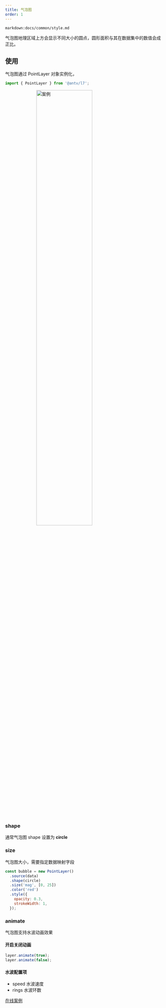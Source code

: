 ```yaml
---
title: 气泡图
order: 1
---
```


`markdown:docs/common/style.md`

气泡图地理区域上方会显示不同大小的圆点，圆形面积与其在数据集中的数值会成正比。

## 使用

气泡图通过 PointLayer 对象实例化，

```javascript
import { PointLayer } from '@antv/l7';
```

<img width="60%" style="display: block;margin: 0 auto;" alt="案例" src='https://gw.alipayobjects.com/mdn/antv_site/afts/img/A*fNGiS7YI1tIAAAAAAAAAAABkARQnAQ'>

### shape

通常气泡图 shape 设置为 **circle**

### size

气泡图大小，需要指定数据映射字段

```javascript
const bubble = new PointLayer()
  .source(data)
  .shape(circle)
  .size('mag', [0, 25])
  .color('red')
  .style({
    opacity: 0.3,
    strokeWidth: 1,
  });
```

### animate

气泡图支持水波动画效果

#### 开启关闭动画

```javascript
layer.animate(true);
layer.animate(false);
```

#### 水波配置项

- speed 水波速度
- rings 水波环数

[在线案例](../../../examples/point/bubble#point)
